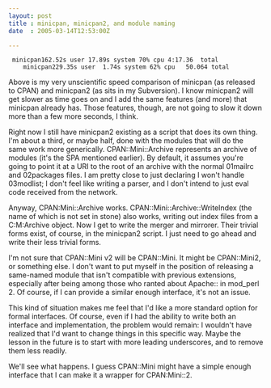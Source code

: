 ```yaml
---
layout: post
title : minicpan, minicpan2, and module naming
date  : 2005-03-14T12:53:00Z

---
```

<pre><code>	minicpan162.52s user 17.89s system 70% cpu 4:17.36  total
	minicpan229.35s user  1.74s system 62% cpu   50.064 total
</code></pre>

Above is my very unscientific speed comparison of minicpan (as released to CPAN) and minicpan2 (as sits in my Subversion).  I know minicpan2 will get slower as time goes on and I add the same features (and more) that minicpan already has.  Those features, though, are not going to slow it down more than a few more seconds, I think.

Right now I still have minicpan2 existing as a script that does its own thing. I'm about a third, or maybe half, done with the modules that will do the same work more generically.  CPAN::Mini::Archive represents an archive of modules (it's the SPA mentioned earlier).  By default, it assumes you're going to point it at a URI to the root of an archive with the normal 01mailrc and 02packages files.  I am pretty close to just declaring I won't handle 03modlist; I don't feel like writing a parser, and I don't intend to just eval code received from the network.

Anyway, CPAN:Mini::Archive works.  CPAN::Mini::Archive::WriteIndex (the name of which is not set in stone) also works, writing out index files from a C:M:Archive object.  Now I get to write the merger and mirrorer.  Their trivial forms exist, of course, in the minicpan2 script.  I just need to go ahead and write their less trivial forms.

I'm not sure that CPAN::Mini v2 will be CPAN::Mini.  It might be CPAN::Mini2, or something else.  I don't want to put myself in the position of releasing a same-named module that isn't compatible with previous extensions, especially after being among those who ranted about Apache:: in mod_perl 2.  Of course, if I can provide a similar enough interface, it's not an issue.

This kind of situation makes me feel that I'd like a more standard option for formal interfaces.  Of course, even if I had the ability to write both an interface and implementation, the problem would remain: I wouldn't have realized that I'd want to change things in this specific way.  Maybe the lesson in the future is to start with more leading underscores, and to remove them less readily.

We'll see what happens.  I guess CPAN::Mini might have a simple enough interface that I can make it a wrapper for CPAN:Mini::2.

